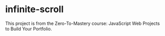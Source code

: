 # infinite-scroll

This project is from the Zero-To-Mastery course: JavaScript Web Projects to Build Your Portfolio.